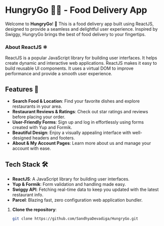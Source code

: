 # HungryGo 🍔🍕 - Food Delivery App

Welcome to **HungryGo**! 🚀 This is a food delivery app built using ReactJS, designed to provide a seamless and delightful user experience. Inspired by Swiggy, HungryGo brings the best of food delivery to your fingertips.

### About ReactJS ⚛️

ReactJS is a popular JavaScript library for building user interfaces. It helps create dynamic and interactive web applications. ReactJS makes it easy to build reusable UI components. It uses a virtual DOM to improve performance and provide a smooth user experience.

## Features 🌟

- **Search Food & Location**: Find your favorite dishes and explore restaurants in your area.
- **Restaurant Reviews & Ratings**: Check out star ratings and reviews before placing your order.
- **User-Friendly Forms**: Sign up and log in effortlessly using forms created with Yup and Formik.
- **Beautiful Design**: Enjoy a visually appealing interface with well-designed headers and footers.
- **About & My Account Pages**: Learn more about us and manage your account with ease.

## Tech Stack 🛠️

- **ReactJS**: A JavaScript library for building user interfaces.
- **Yup & Formik**: Form validation and handling made easy.
- **Swiggy API**: Fetching real-time data to keep you updated with the latest restaurant info.
- **Parcel**: Blazing fast, zero configuration web application bundler.


1. **Clone the repository**:
   ```bash
   git clone https://github.com/SandhyaDevadiga/HungryGo.git



